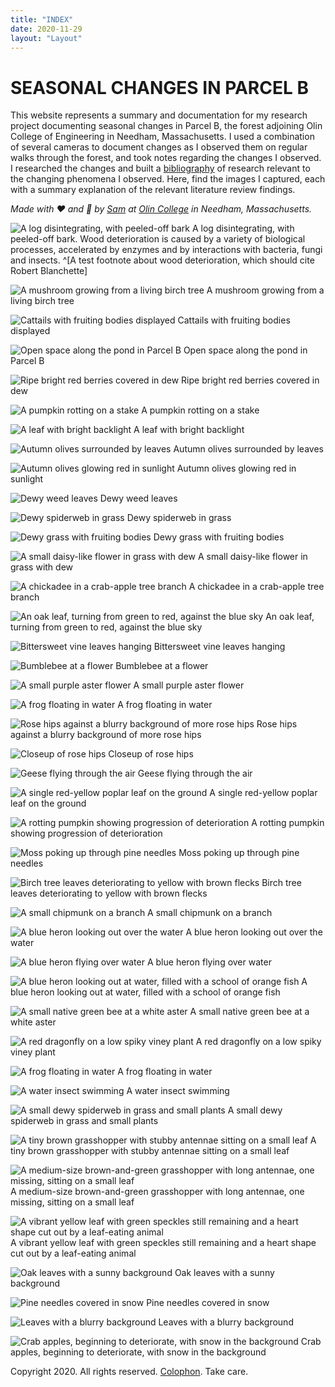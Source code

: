 ```yaml
---
title: "INDEX"
date: 2020-11-29
layout: "Layout"
---
```


# SEASONAL CHANGES IN PARCEL B

This website represents a summary and documentation for my research project documenting seasonal changes in Parcel B, the forest adjoining Olin College of Engineering in Needham, Massachusetts. I used a combination of several cameras to document changes as I observed them on regular walks through the forest, and took notes regarding the changes I observed. I researched the changes and built a [bibliography](bibliography.md) of research relevant to the changing phenomena I observed. Here, find the images I captured, each with a summary explanation of the relevant literature review findings.

*Made with ❤️ and 📸 by [Sam](https://sam.daitzman.com) at [Olin College](https://www.olin.edu) in Needham, Massachusetts.*

<div class="photos">

![A log disintegrating, with peeled-off bark](./img/IMG_0311.jpg)
A log disintegrating, with peeled-off bark. Wood deterioration is caused by a variety of biological processes, accelerated by enzymes and by interactions with bacteria, fungi and insects. ^[A test footnote about wood deterioration, which should cite Robert Blanchette]


![A mushroom growing from a living birch tree](./img/IMG_0313.jpg)
A mushroom growing from a living birch tree


![Cattails with fruiting bodies displayed](./img/IMG_0322.jpg)
Cattails with fruiting bodies displayed


![Open space along the pond in Parcel B](./img/IMG_0323.jpg)
Open space along the pond in Parcel B


![Ripe bright red berries covered in dew](./img/IMG_9621.jpg)
Ripe bright red berries covered in dew

![A pumpkin rotting on a stake](./img/IMG_0309.jpg)
A pumpkin rotting on a stake



![A leaf with bright backlight](./img/IMG_9622.jpg)
A leaf with bright backlight


![Autumn olives surrounded by leaves](./img/IMG_9625.jpg)
Autumn olives surrounded by leaves


![Autumn olives glowing red in sunlight](./img/IMG_9626.jpg)
Autumn olives glowing red in sunlight


![Dewy weed leaves](./img/IMG_9629.jpg)
Dewy weed leaves


![Dewy spiderweb in grass](./img/IMG_9630.jpg)
Dewy spiderweb in grass


![Dewy grass with fruiting bodies](./img/IMG_9632.jpg)
Dewy grass with fruiting bodies


![A small daisy-like flower in grass with dew](./img/IMG_9637.jpg)
A small daisy-like flower in grass with dew


![A chickadee in a crab-apple tree branch](./img/IMG_9645.jpg)
A chickadee in a crab-apple tree branch


![An oak leaf, turning from green to red, against the blue sky](./img/IMG_9648.jpg)
An oak leaf, turning from green to red, against the blue sky


![Bittersweet vine leaves hanging](./img/IMG_9649.jpg)
Bittersweet vine leaves hanging


![Bumblebee at a flower](./img/IMG_9659.jpg)
Bumblebee at a flower


![A small purple aster flower](./img/IMG_9664.jpg)
A small purple aster flower


![A frog floating in water](./img/IMG_9665.jpg)
A frog floating in water


![Rose hips against a blurry background of more rose hips](./img/IMG_9676.jpg)
Rose hips against a blurry background of more rose hips


![Closeup of rose hips](./img/IMG_9677.jpg)
Closeup of rose hips


![Geese flying through the air](./img/IMG_9685.jpg)
Geese flying through the air


![A single red-yellow poplar leaf on the ground](./img/IMG_9849.jpg)
A single red-yellow poplar leaf on the ground


![A rotting pumpkin showing progression of deterioration](./img/IMG_9850.jpg)
A rotting pumpkin showing progression of deterioration


![Moss poking up through pine needles](./img/IMG_9854.jpg)
Moss poking up through pine needles


![Birch tree leaves deteriorating to yellow with brown flecks](./img/IMG_9856.jpg)
Birch tree leaves deteriorating to yellow with brown flecks


![A small chipmunk on a branch](./img/IMG_9857.jpg)
A small chipmunk on a branch


![A blue heron looking out over the water](./img/IMG_9862.jpg)
A blue heron looking out over the water


![A blue heron flying over water](./img/IMG_9867.jpg)
A blue heron flying over water


![A blue heron looking out at water, filled with a school of orange fish](./img/IMG_9872.jpg)
A blue heron looking out at water, filled with a school of orange fish


![A small native green bee at a white aster](./img/IMG_9873.jpg)
A small native green bee at a white aster


![A red dragonfly on a low spiky viney plant](./img/IMG_9879.jpg)
A red dragonfly on a low spiky viney plant


![A frog floating in water](./img/IMG_9887.jpg)
A frog floating in water


![A water insect swimming](./img/IMG_9888.jpg)
A water insect swimming


![A small dewy spiderweb in grass and small plants](./img/IMG_9890.jpg)
A small dewy spiderweb in grass and small plants


![A tiny brown grasshopper with stubby antennae sitting on a small leaf](./img/IMG_9898.jpg)
A tiny brown grasshopper with stubby antennae sitting on a small leaf


![A medium-size brown-and-green grasshopper with long antennae, one missing, sitting on a small leaf](./img/IMG_9902.jpg)
A medium-size brown-and-green grasshopper with long antennae, one missing, sitting on a small leaf


![A vibrant yellow leaf with green speckles still remaining and a heart shape cut out by a leaf-eating animal](./img/IMG_9906.jpg)
A vibrant yellow leaf with green speckles still remaining and a heart shape cut out by a leaf-eating animal


![Oak leaves with a sunny background](./img/IMG_9969.jpg)
Oak leaves with a sunny background


![Pine needles covered in snow](./img/IMG_9971.jpg)
Pine needles covered in snow


![Leaves with a blurry background](./img/IMG_9975.jpg)
Leaves with a blurry background


![Crab apples, beginning to deteriorate, with snow in the background](./img/IMG_9986.jpg)
Crab apples, beginning to deteriorate, with snow in the background

</div>

Copyright 2020. All rights reserved. [Colophon](colophon.md). Take care.

<br><br><br><br>